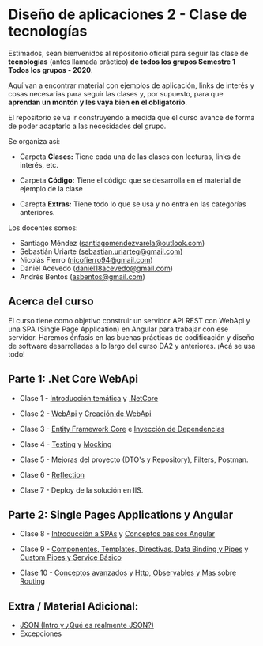   
# **Diseño de aplicaciones 2 - Clase de tecnologías**

Estimados, sean bienvenidos al repositorio oficial para seguir las clase de **tecnologías** (antes llamada práctico) **de todos los grupos Semestre 1 Todos los grupos - 2020**.

Aquí van a encontrar material con ejemplos de aplicación, links de interés y cosas necesarias para seguir las clases y, por supuesto, para que **aprendan un montón y les vaya bien en el obligatorio**.

El repositorio se va ir construyendo a medida que el curso avance de forma de poder adaptarlo a las necesidades del grupo.

Se organiza así:

- Carpeta **Clases:** Tiene cada una de las clases con lecturas, links de interés, etc.

- Carpeta **Código:** Tiene el código que se desarrolla en el material de ejemplo de la clase

- Carepta **Extras:** Tiene todo lo que se usa y no entra en las categorías anteriores.

Los docentes somos:

- Santiago Méndez (santiagomendezvarela@outlook.com)
- Sebastián Uriarte (sebastian.uriarteg@gmail.com) 
- Nicolás Fierro (nicofierro94@gmail.com)
- Daniel Acevedo (daniel18acevedo@gmail.com)
- Andrés Bentos (asbentos@gmail.com)

## Acerca del curso

El curso tiene como objetivo construir un servidor API REST con WebApi y una SPA (Single Page Application) en Angular para trabajar con ese servidor. Haremos énfasis en las buenas prácticas de codificación y diseño de software desarrolladas a lo largo del curso DA2 y anteriores. ¡Acá se usa todo!

## Parte 1: .Net Core WebApi

- Clase 1 - [Introducción temática](/Clases/Clase1.1_Intro_StackTecnolog%C3%ADas.md) y [.NetCore](/Clases/Clase1.2_NetCore.md)

- Clase 2 - [WebApi](/Clases/Clase2.1_WebApi.md) y [Creación de WebApi](/Clases/Clase2.2_Creacion.md)

- Clase 3 - [Entity Framework Core](/Clases/Clase3.1_EF_CoreWebApiRespositorio.md) e [Inyección de Dependencias](/Clases/Clase3.2_InyeccionDependencias.md)

- Clase 4 - [Testing](/Clases/Clase4.1_Testing.md) y [Mocking](/Clases/Clase4.2_Mocking.md)

- Clase 5 - Mejoras del proyecto (DTO's y Repository), [Filters](/Clases/Clase5_Filters.md), Postman.

- Clase 6 - [Reflection](/Clases/Clase6_Reflection.md)

- Clase 7 - Deploy de la solución en IIS.

## Parte 2: Single Pages Applications y Angular

- Clase 8 - [Introducción a SPAs](/Clases/Clase7_Angular_y_las_SPAs.md) y [Conceptos basicos Angular](/Clases/Clase8_Componentes_Templates_Bootstrapping_Directivas_Data_Binding_y_Pipes.md)

- Clase 9 - [Componentes, Templates, Directivas, Data Binding y Pipes](/Clases/Clase8_Componentes_Templates,_Bootstrapping,_Directivas_Data_Binding_y_Pipes.md) y [Custom Pipes y Service Básico](/Clases/Clase9_Custom_Pipes_y_Service_Basico.md)

- Clase 10 - [Conceptos avanzados](/Clases/Clase10_Conceptos_avanzados.md) y [Http, Observables y Mas sobre Routing](/Clases/Clase10_Http_y_Observables_y_Mas_sobre_Routing.md)

## Extra / Material Adicional:

- [JSON (Intro y ¿Qué es realmente JSON?)](https://developer.mozilla.org/es/docs/Learn/JavaScript/Objects/JSON)
- Excepciones
